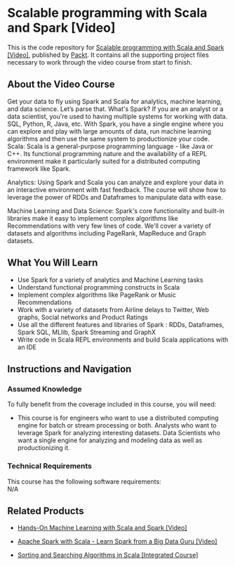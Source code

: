 


# Scalable programming with Scala and Spark [Video]
This is the code repository for [Scalable programming with Scala and Spark [Video]](https://www.packtpub.com/application-development/scalable-programming-scala-and-spark-video), published by [Packt](https://www.packtpub.com/?utm_source=github). It contains all the supporting project files necessary to work through the video course from start to finish.
## About the Video Course
Get your data to fly using Spark and Scala for analytics, machine learning, and data science. Let’s parse that. What's Spark? If you are an analyst or a data scientist, you're used to having multiple systems for working with data. SQL, Python, R, Java, etc. With Spark, you have a single engine where you can explore and play with large amounts of data, run machine learning algorithms and then use the same system to productionize your code. Scala: Scala is a general-purpose programming language - like Java or C++. Its functional programming nature and the availability of a REPL environment make it particularly suited for a distributed computing framework like Spark.

Analytics: Using Spark and Scala you can analyze and explore your data in an interactive environment with fast feedback. The course will show how to leverage the power of RDDs and Dataframes to manipulate data with ease.

Machine Learning and Data Science: Spark's core functionality and built-in libraries make it easy to implement complex algorithms like Recommendations with very few lines of code. We'll cover a variety of datasets and algorithms including PageRank, MapReduce and Graph datasets.
<H2>What You Will Learn</H2>
<DIV class=book-info-will-learn-text>
<UL>
<LI> Use Spark for a variety of analytics and Machine Learning tasks</LI>
<LI> Understand functional programming constructs in Scala</LI>
<LI> Implement complex algorithms like PageRank or Music Recommendations</LI>
<LI> Work with a variety of datasets from Airline delays to Twitter, Web graphs, Social networks and Product Ratings</LI>
<LI> Use all the different features and libraries of Spark : RDDs, Dataframes, Spark SQL, MLlib, Spark Streaming and GraphX</LI>
  
  <LI> Write code in Scala REPL environments and build Scala applications with an IDE</LI>
</UL></DIV>

## Instructions and Navigation
### Assumed Knowledge
To fully benefit from the coverage included in this course, you will need:<br/>
<DIV class=book-info-will-learn-text>
<UL>
<LI> This course is for engineers who want to use a distributed computing engine for batch or stream processing or both. Analysts who want to leverage Spark for analyzing interesting datasets. Data Scientists who want a single engine for analyzing and modeling data as well as productionizing it.</LI>
</UL>
<DIV>

### Technical Requirements
This course has the following software requirements:<br/>
N/A

## Related Products
* [Hands-On Machine Learning with Scala and Spark [Video]](https://www.packtpub.com/big-data-and-business-intelligence/hands-machine-learning-scala-and-spark-video)

* [Apache Spark with Scala - Learn Spark from a Big Data Guru [Video]](https://www.packtpub.com/big-data-and-business-intelligence/apache-spark-scala-learn-spark-big-data-guru-video)

* [Sorting and Searching Algorithms in Scala [Integrated Course]](https://www2.packtpub.com/application-development/sorting-and-searching-algorithms-scala-integrated-course)
